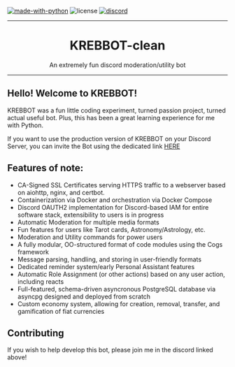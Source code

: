 [![made-with-python](https://img.shields.io/badge/Made%20with-Python-1f425f.svg)](https://www.python.org/)
![license](https://img.shields.io/github/license/miabots/KREBBOT-clean)
[![discord](https://discord.com/api/guilds/754510720590151751/embed.png)](https://discord.gg/uvdove)

___
<h1 align="center">
KREBBOT-clean
</h1>
<div align="center">
An extremely fun discord moderation/utility bot
</div>

___

## Hello! Welcome to KREBBOT!

KREBBOT was a fun little coding experiment, turned passion project, turned actual useful bot. Plus, this has been a great learning experience for me with Python.

If you want to use the production version of KREBBOT on your Discord Server, you can invite the Bot using the dedicated link [HERE](https://discord.com/api/oauth2/authorize?client_id=855450076011561001&permissions=8&scope=applications.commands%20bot)

## Features of note:

- CA-Signed SSL Certificates serving HTTPS traffic to a webserver based on aiohttp, nginx, and certbot.
- Containerization via Docker and orchestration via Docker Compose
- Discord OAUTH2 implementation for Discord-based IAM for entire software stack, extensibility to users is in progress
- Automatic Moderation for multiple media formats
- Fun features for users like Tarot cards, Astronomy/Astrology, etc.
- Moderation and Utility commands for power users
- A fully modular, OO-structured format of code modules using the Cogs framework
- Message parsing, handling, and storing in user-friendly formats
- Dedicated reminder system/early Personal Assistant features
- Automatic Role Assignment (or other actions) based on any user action, including reacts
- Full-featured, schema-driven asyncronous PostgreSQL database via asyncpg designed and deployed from scratch
- Custom economy system, allowing for creation, removal, transfer, and gamification of fiat currencies


## Contributing
If you wish to help develop this bot, please join me in the discord linked above!
